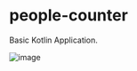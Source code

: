# people-counter
Basic Kotlin Application.

![image](https://user-images.githubusercontent.com/53505850/202377985-a5de3bb1-c228-4baf-bc81-d1b1135e37f3.png)
